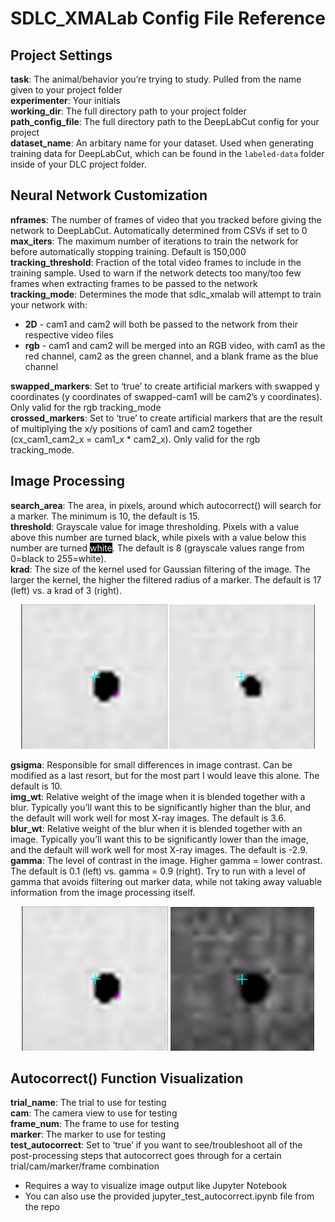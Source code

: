 # SDLC_XMALab Config File Reference
## Project Settings
**task**: The animal/behavior you’re trying to study. Pulled from the name given to your project folder  
**experimenter**: Your initials  
**working_dir**: The full directory path to your project folder  
**path_config_file**: The full directory path to the DeepLabCut config for your project  
**dataset_name**: An arbitary name for your dataset. Used when generating training data for DeepLabCut, which can be found in the `labeled-data` folder inside of your DLC project folder. 

## Neural Network Customization
**nframes**: The number of frames of video that you tracked before giving the network to DeepLabCut. Automatically determined from CSVs if set to 0  
**max_iters**: The maximum number of iterations to train the network for before automatically stopping training. Default is 150,000  
**tracking_threshold**: Fraction of the total video frames to include in the training sample. Used to warn if the network detects too many/too few frames when extracting frames to be passed to the network  
**tracking_mode**: Determines the mode that sdlc_xmalab will attempt to train your network with:  

- **2D** - cam1 and cam2 will both be passed to the network from their respective video files  
- **rgb** - cam1 and cam2 will be merged into an RGB video, with cam1 as the red channel, cam2 as the green channel, and a blank frame as the blue channel  

**swapped_markers**: Set to ‘true’ to create artificial markers with swapped y coordinates (y coordinates of swapped-cam1 will be cam2’s y coordinates). Only valid for the rgb tracking_mode  
**crossed_markers**: Set to ‘true’ to create artificial markers that are the result of multiplying the x/y positions of cam1 and cam2 together (cx_cam1_cam2_x = cam1_x * cam2_x). Only valid for the rgb tracking_mode.  

## Image Processing
**search_area**: The area, in pixels, around which autocorrect() will search for a marker. The minimum is 10, the default is 15.  
**threshold**: Grayscale value for image thresholding. Pixels with a value above this number are turned black, while pixels with a value below this number are turned <span style="color:white;background-color:black;">white</span>. The default is 8 (grayscale values range from 0=black to 255=white).  
**krad**: The size of the kernel used for Gaussian filtering of the image. The larger the kernel, the higher the filtered radius of a marker. The default is 17 (left) vs. a krad of 3 (right).  
<div align="center">
    <img src="/krad_17.png" alt="Krad of 17" />
    <img src="/krad_3.png" alt="Krad of 3" />
</div>

**gsigma**: Responsible for small differences in image contrast. Can be modified as a last resort, but for the most part I would leave this alone. The default is 10.  
**img_wt**: Relative weight of the image when it is blended together with a blur. Typically you’ll want this to be significantly higher than the blur, and the default will work well for most X-ray images. The default is 3.6.  
**blur_wt**: Relative weight of the blur when it is blended together with an image. Typically you’ll want this to be significantly lower than the image, and the default will work well for most X-ray images. The default is -2.9.  
**gamma**: The level of contrast in the image. Higher gamma = lower contrast. The default is 0.1 (left) vs. gamma = 0.9 (right). Try to run with a level of gamma that avoids filtering out marker data, while not taking away valuable information from the image processing itself.
<div align="center">
    <img src="/krad_17.png" alt="Gamma of 0.1" />
    <img src="/gamma_0.9.png" alt="Gamma of 0.9" />
</div>

## Autocorrect() Function Visualization
**trial_name**: The trial to use for testing  
**cam**: The camera view to use for testing  
**frame_num**: The frame to use for testing    
**marker**: The marker to use for testing  
**test_autocorrect**: Set to ‘true’ if you want to see/troubleshoot all of the post-processing steps that autocorrect goes through for a certain trial/cam/marker/frame combination  

- Requires a way to visualize image output like Jupyter Notebook
- You can also use the provided jupyter_test_autocorrect.ipynb file from the repo